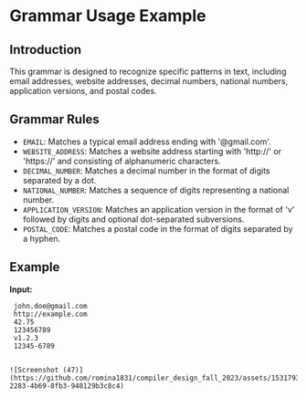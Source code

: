  # Grammar Usage Example

## Introduction

This grammar is designed to recognize specific patterns in text, including email addresses, website addresses, decimal numbers, national numbers, application versions, and postal codes.

## Grammar Rules

- `EMAIL`: Matches a typical email address ending with '@gmail.com'.
- `WEBSITE_ADDRESS`: Matches a website address starting with 'http://' or 'https://' and consisting of alphanumeric characters.
- `DECIMAL_NUMBER`: Matches a decimal number in the format of digits separated by a dot.
- `NATIONAL_NUMBER`: Matches a sequence of digits representing a national number.
- `APPLICATION_VERSION`: Matches an application version in the format of 'v' followed by digits and optional dot-separated subversions.
- `POSTAL_CODE`: Matches a postal code in the format of digits separated by a hyphen.

## Example
 **Input:**
```plaintext
 john.doe@gmail.com
 http://example.com
 42.75
 123456789
 v1.2.3
 12345-6789


![Screenshot (47)](https://github.com/romina1831/compiler_design_fall_2023/assets/153179325/ef4ab024-2283-4b69-8fb3-948129b3c8c4)


